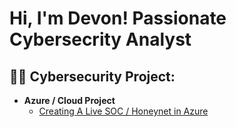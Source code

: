 <h1>Hi, I'm Devon! Passionate Cybersecrity Analyst</h1>

<h2>👨‍💻 Cybersecurity Project:</h2>

- <b>Azure / Cloud Project</b>
  - [Creating A Live SOC / Honeynet in Azure](https://github.com/smithd2983/Cloud-SOC)
 





